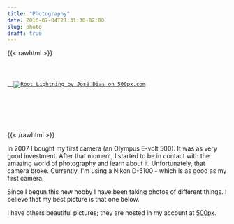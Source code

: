 ```yaml
---
title: "Photography"
date: 2016-07-04T21:31:30+02:00
slug: photo
draft: true
---
```


{{< rawhtml >}}
<pre><code>
<div class='pixels-photo'>
<a href='https://500px.com/photo/98691237/root-lightning-by-jose-dias' alt='Root Lightning by José Dias on 500px.com'>
  <img src='https://drscdn.500px.org/photo/98691237/m%3D900/v2?sig=37a3c6409799881f1e95e80f331a2eddfe88f606081c4234dc5e9a3da4984ad2' alt='Root Lightning by José Dias on 500px.com' />
</a>
</div>

<script type='text/javascript' src='https://500px.com/embed.js'></script>
</code></pre>
{{< /rawhtml >}}



In 2007 I bought my first camera (an Olympus E-volt 500). It was as very good investment.
After that moment, I started to be in contact with the amazing world of photography and 
learn about it. 
Unfortunately, that camera broke. Currently, I'm using a Nikon D-5100 - which is as good as 
my first camera.  

Since I begun this new hobby I have been taking photos of different things. I believe that my 
best picture is that one below. 

I have others beautiful pictures; they are hosted in my account at [500px](https://500px.com/jdiasn). 
